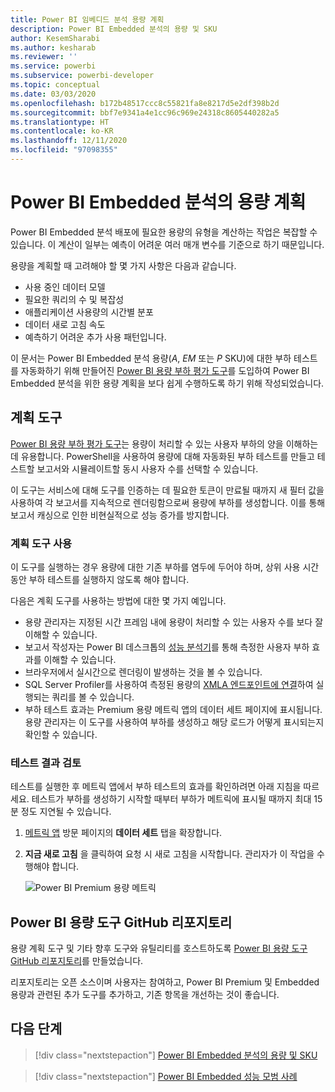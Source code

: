 ```yaml
---
title: Power BI 임베디드 분석 용량 계획
description: Power BI Embedded 분석의 용량 및 SKU
author: KesemSharabi
ms.author: kesharab
ms.reviewer: ''
ms.service: powerbi
ms.subservice: powerbi-developer
ms.topic: conceptual
ms.date: 03/03/2020
ms.openlocfilehash: b172b48517ccc8c55821fa8e8217d5e2df398b2d
ms.sourcegitcommit: bbf7e9341a4e1cc96c969e24318c8605440282a5
ms.translationtype: HT
ms.contentlocale: ko-KR
ms.lasthandoff: 12/11/2020
ms.locfileid: "97098355"
---
```

# <a name="capacity-planning-in-power-bi-embedded-analytics"></a>Power BI Embedded 분석의 용량 계획

Power BI Embedded 분석 배포에 필요한 용량의 유형을 계산하는 작업은 복잡할 수 있습니다. 이 계산이 일부는 예측이 어려운 여러 매개 변수를 기준으로 하기 때문입니다.

용량을 계획할 때 고려해야 할 몇 가지 사항은 다음과 같습니다.

* 사용 중인 데이터 모델
* 필요한 쿼리의 수 및 복잡성
* 애플리케이션 사용량의 시간별 분포
* 데이터 새로 고침 속도
* 예측하기 어려운 추가 사용 패턴입니다.

이 문서는 Power BI Embedded 분석 용량(*A*, *EM* 또는 *P* SKU)에 대한 부하 테스트를 자동화하기 위해 만들어진 [Power BI 용량 부하 평가 도구](https://github.com/microsoft/PowerBI-Tools-For-Capacities/tree/master/LoadTestingPowerShellTool/)를 도입하여 Power BI Embedded 분석을 위한 용량 계획을 보다 쉽게 수행하도록 하기 위해 작성되었습니다.

## <a name="planning-tool"></a>계획 도구

 [Power BI 용량 부하 평가 도구](https://github.com/microsoft/PowerBI-Tools-For-Capacities/tree/master/LoadTestingPowerShellTool/)는 용량이 처리할 수 있는 사용자 부하의 양을 이해하는 데 유용합니다. PowerShell을 사용하여 용량에 대해 자동화된 부하 테스트를 만들고 테스트할 보고서와 시뮬레이트할 동시 사용자 수를 선택할 수 있습니다.

이 도구는 서비스에 대해 도구를 인증하는 데 필요한 토큰이 만료될 때까지 새 필터 값을 사용하여 각 보고서를 지속적으로 렌더링함으로써 용량에 부하를 생성합니다. 이를 통해 보고서 캐싱으로 인한 비현실적으로 성능 증가를 방지합니다.

### <a name="using-the-planning-tool"></a>계획 도구 사용

이 도구를 실행하는 경우 용량에 대한 기존 부하를 염두에 두어야 하며, 상위 사용 시간 동안 부하 테스트를 실행하지 않도록 해야 합니다.

다음은 계획 도구를 사용하는 방법에 대한 몇 가지 예입니다.

* 용량 관리자는 지정된 시간 프레임 내에 용량이 처리할 수 있는 사용자 수를 보다 잘 이해할 수 있습니다.
* 보고서 작성자는 Power BI 데스크톱의 [성능 분석기](../../create-reports/desktop-performance-analyzer.md)를 통해 측정한 사용자 부하 효과를 이해할 수 있습니다.
* 브라우저에서 실시간으로 렌더링이 발생하는 것을 볼 수 있습니다.
* SQL Server Profiler를 사용하여 측정된 용량의 [XMLA 엔드포인트에 연결](https://powerbi.microsoft.com/blog/power-bi-open-platform-connectivity-with-xmla-endpoints-public-preview/)하여 실행되는 쿼리를 볼 수 있습니다.
* 부하 테스트 효과는 Premium 용량 메트릭 앱의 데이터 세트 페이지에 표시됩니다. 용량 관리자는 이 도구를 사용하여 부하를 생성하고 해당 로드가 어떻게 표시되는지 확인할 수 있습니다.

### <a name="reviewing-the-test-results"></a>테스트 결과 검토

테스트를 실행한 후 메트릭 앱에서 부하 테스트의 효과를 확인하려면 아래 지침을 따르세요. 테스트가 부하를 생성하기 시작할 때부터 부하가 메트릭에 표시될 때까지 최대 15분 정도 지연될 수 있습니다.

1. [메트릭 앱](../../admin/service-admin-premium-monitor-capacity.md) 방문 페이지의 **데이터 세트** 탭을 확장합니다.
2. **지금 새로 고침** 을 클릭하여 요청 시 새로 고침을 시작합니다. 관리자가 이 작업을 수행해야 합니다.

    ![Power BI Premium 용량 메트릭](media/embedded-capacity-planning/embedded-capacity-planning.png)

## <a name="power-bi-capacity-tools-github-repository"></a>Power BI 용량 도구 GitHub 리포지토리

용량 계획 도구 및 기타 향후 도구와 유틸리티를 호스트하도록 [Power BI 용량 도구 GitHub 리포지토리](https://github.com/microsoft/PowerBI-Tools-For-Capacities)를 만들었습니다.

리포지토리는 오픈 소스이며 사용자는 참여하고, Power BI Premium 및 Embedded 용량과 관련된 추가 도구를 추가하고, 기존 항목을 개선하는 것이 좋습니다.

## <a name="next-steps"></a>다음 단계

> [!div class="nextstepaction"]
>[Power BI Embedded 분석의 용량 및 SKU](embedded-capacity.md)

> [!div class="nextstepaction"]
>[Power BI Embedded 성능 모범 사례](embedded-performance-best-practices.md)